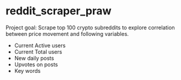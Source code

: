 # reddit_scraper_praw

Project goal: 
Scrape top 100 crypto subreddits to explore correlation between price movement and following variables. 
* Current Active users 
* Current Total users 
* New daily posts 
* Upvotes on posts
* Key words


  
